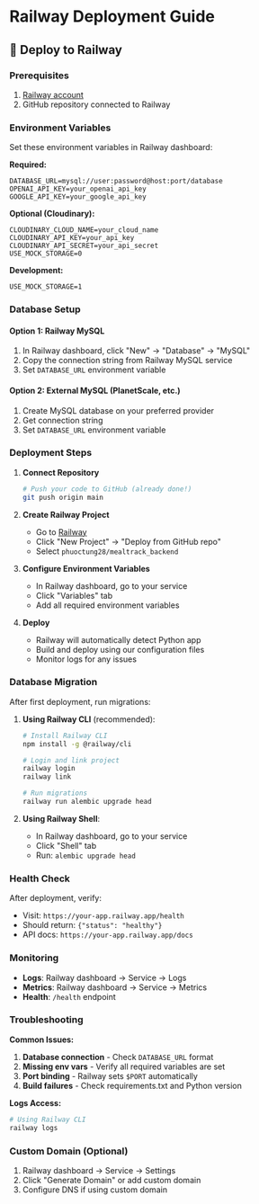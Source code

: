 # Railway Deployment Guide

## 🚀 Deploy to Railway

### Prerequisites
1. [Railway account](https://railway.app/) 
2. GitHub repository connected to Railway

### Environment Variables
Set these environment variables in Railway dashboard:

**Required:**
```
DATABASE_URL=mysql://user:password@host:port/database
OPENAI_API_KEY=your_openai_api_key
GOOGLE_API_KEY=your_google_api_key
```

**Optional (Cloudinary):**
```
CLOUDINARY_CLOUD_NAME=your_cloud_name
CLOUDINARY_API_KEY=your_api_key
CLOUDINARY_API_SECRET=your_api_secret
USE_MOCK_STORAGE=0
```

**Development:**
```
USE_MOCK_STORAGE=1
```

### Database Setup

#### Option 1: Railway MySQL
1. In Railway dashboard, click "New" → "Database" → "MySQL"
2. Copy the connection string from Railway MySQL service
3. Set `DATABASE_URL` environment variable

#### Option 2: External MySQL (PlanetScale, etc.)
1. Create MySQL database on your preferred provider
2. Get connection string 
3. Set `DATABASE_URL` environment variable

### Deployment Steps

1. **Connect Repository**
   ```bash
   # Push your code to GitHub (already done!)
   git push origin main
   ```

2. **Create Railway Project**
   - Go to [Railway](https://railway.app)
   - Click "New Project" → "Deploy from GitHub repo"
   - Select `phuoctung28/mealtrack_backend`

3. **Configure Environment Variables**
   - In Railway dashboard, go to your service
   - Click "Variables" tab
   - Add all required environment variables

4. **Deploy**
   - Railway will automatically detect Python app
   - Build and deploy using our configuration files
   - Monitor logs for any issues

### Database Migration
After first deployment, run migrations:

1. **Using Railway CLI** (recommended):
   ```bash
   # Install Railway CLI
   npm install -g @railway/cli
   
   # Login and link project
   railway login
   railway link
   
   # Run migrations
   railway run alembic upgrade head
   ```

2. **Using Railway Shell**:
   - In Railway dashboard, go to your service
   - Click "Shell" tab
   - Run: `alembic upgrade head`

### Health Check
After deployment, verify:
- Visit: `https://your-app.railway.app/health`
- Should return: `{"status": "healthy"}`
- API docs: `https://your-app.railway.app/docs`

### Monitoring
- **Logs**: Railway dashboard → Service → Logs
- **Metrics**: Railway dashboard → Service → Metrics
- **Health**: `/health` endpoint

### Troubleshooting

**Common Issues:**
1. **Database connection** - Check `DATABASE_URL` format
2. **Missing env vars** - Verify all required variables are set
3. **Port binding** - Railway sets `$PORT` automatically
4. **Build failures** - Check requirements.txt and Python version

**Logs Access:**
```bash
# Using Railway CLI
railway logs
```

### Custom Domain (Optional)
1. Railway dashboard → Service → Settings
2. Click "Generate Domain" or add custom domain
3. Configure DNS if using custom domain 